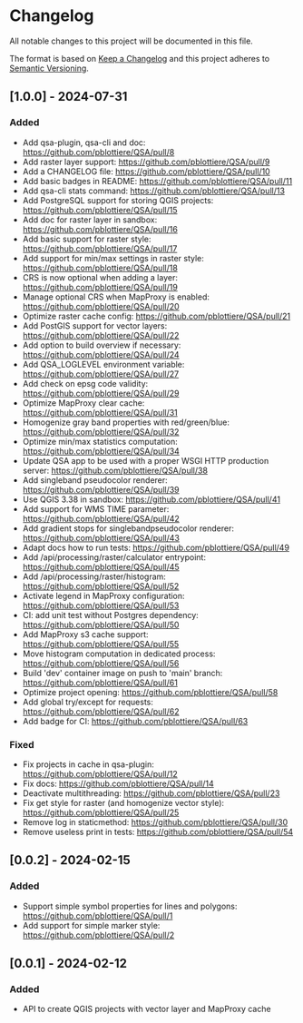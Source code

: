 # Changelog

All notable changes to this project will be documented in this file.

The format is based on [Keep a Changelog](http://keepachangelog.com/)
and this project adheres to [Semantic Versioning](http://semver.org/).


## [1.0.0] - 2024-07-31

### Added

- Add qsa-plugin, qsa-cli and doc: https://github.com/pblottiere/QSA/pull/8
- Add raster layer support: https://github.com/pblottiere/QSA/pull/9
- Add a CHANGELOG file: https://github.com/pblottiere/QSA/pull/10
- Add basic badges in README: https://github.com/pblottiere/QSA/pull/11
- Add qsa-cli stats command: https://github.com/pblottiere/QSA/pull/13
- Add PostgreSQL support for storing QGIS projects: https://github.com/pblottiere/QSA/pull/15
- Add doc for raster layer in sandbox: https://github.com/pblottiere/QSA/pull/16
- Add basic support for raster style: https://github.com/pblottiere/QSA/pull/17
- Add support for min/max settings in raster style: https://github.com/pblottiere/QSA/pull/18
- CRS is now optional when adding a layer: https://github.com/pblottiere/QSA/pull/19
- Manage optional CRS when MapProxy is enabled: https://github.com/pblottiere/QSA/pull/20
- Optimize raster cache config: https://github.com/pblottiere/QSA/pull/21
- Add PostGIS support for vector layers: https://github.com/pblottiere/QSA/pull/22
- Add option to build overview if necessary: https://github.com/pblottiere/QSA/pull/24
- Add QSA_LOGLEVEL environment variable: https://github.com/pblottiere/QSA/pull/27
- Add check on epsg code validity: https://github.com/pblottiere/QSA/pull/29
- Optimize MapProxy clear cache: https://github.com/pblottiere/QSA/pull/31
- Homogenize gray band properties with red/green/blue: https://github.com/pblottiere/QSA/pull/32
- Optimize min/max statistics computation: https://github.com/pblottiere/QSA/pull/34
- Update QSA app to be used with a proper WSGI HTTP production server: https://github.com/pblottiere/QSA/pull/38
- Add singleband pseudocolor renderer: https://github.com/pblottiere/QSA/pull/39
- Use QGIS 3.38 in sandbox: https://github.com/pblottiere/QSA/pull/41
- Add support for WMS TIME parameter: https://github.com/pblottiere/QSA/pull/42
- Add gradient stops for singlebandpseudocolor renderer: https://github.com/pblottiere/QSA/pull/43
- Adapt docs how to run tests: https://github.com/pblottiere/QSA/pull/49
- Add /api/processing/raster/calculator entrypoint: https://github.com/pblottiere/QSA/pull/45
- Add /api/processing/raster/histogram: https://github.com/pblottiere/QSA/pull/52
- Activate legend in MapProxy configuration: https://github.com/pblottiere/QSA/pull/53
- CI: add unit test without Postgres dependency: https://github.com/pblottiere/QSA/pull/50
- Add MapProxy s3 cache support: https://github.com/pblottiere/QSA/pull/55
- Move histogram computation in dedicated process: https://github.com/pblottiere/QSA/pull/56
- Build 'dev' container image on push to 'main' branch: https://github.com/pblottiere/QSA/pull/61
- Optimize project opening: https://github.com/pblottiere/QSA/pull/58
- Add global try/except for requests: https://github.com/pblottiere/QSA/pull/62
- Add badge for CI: https://github.com/pblottiere/QSA/pull/63

### Fixed

- Fix projects in cache in qsa-plugin: https://github.com/pblottiere/QSA/pull/12
- Fix docs: https://github.com/pblottiere/QSA/pull/14
- Deactivate multithreading: https://github.com/pblottiere/QSA/pull/23
- Fix get style for raster (and homogenize vector style): https://github.com/pblottiere/QSA/pull/25
- Remove log in staticmethod: https://github.com/pblottiere/QSA/pull/30
- Remove useless print in tests: https://github.com/pblottiere/QSA/pull/54


## [0.0.2] - 2024-02-15

### Added

- Support simple symbol properties for lines and polygons: https://github.com/pblottiere/QSA/pull/1
- Add support for simple marker style: https://github.com/pblottiere/QSA/pull/2


## [0.0.1] - 2024-02-12

### Added

- API to create QGIS projects with vector layer and MapProxy cache
